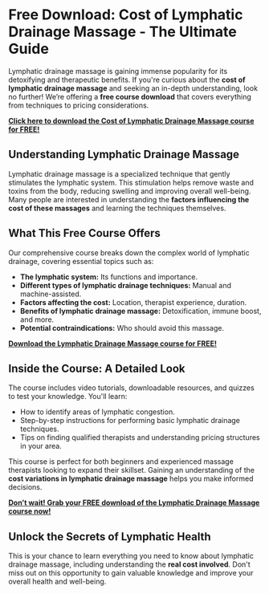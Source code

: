 # Free Download: Cost of Lymphatic Drainage Massage - The Ultimate Guide

Lymphatic drainage massage is gaining immense popularity for its detoxifying and therapeutic benefits. If you're curious about the **cost of lymphatic drainage massage** and seeking an in-depth understanding, look no further! We’re offering a **free course download** that covers everything from techniques to pricing considerations.

[**Click here to download the Cost of Lymphatic Drainage Massage course for FREE!**](https://udemywork.com/cost-of-lymphatic-drainage-massage)

## Understanding Lymphatic Drainage Massage

Lymphatic drainage massage is a specialized technique that gently stimulates the lymphatic system. This stimulation helps remove waste and toxins from the body, reducing swelling and improving overall well-being. Many people are interested in understanding the **factors influencing the cost of these massages** and learning the techniques themselves.

## What This Free Course Offers

Our comprehensive course breaks down the complex world of lymphatic drainage, covering essential topics such as:

*   **The lymphatic system:** Its functions and importance.
*   **Different types of lymphatic drainage techniques:** Manual and machine-assisted.
*   **Factors affecting the cost:** Location, therapist experience, duration.
*   **Benefits of lymphatic drainage massage:** Detoxification, immune boost, and more.
*   **Potential contraindications:** Who should avoid this massage.

[**Download the Lymphatic Drainage Massage course for FREE!**](https://udemywork.com/cost-of-lymphatic-drainage-massage)

## Inside the Course: A Detailed Look

The course includes video tutorials, downloadable resources, and quizzes to test your knowledge. You'll learn:

*   How to identify areas of lymphatic congestion.
*   Step-by-step instructions for performing basic lymphatic drainage techniques.
*   Tips on finding qualified therapists and understanding pricing structures in your area.

This course is perfect for both beginners and experienced massage therapists looking to expand their skillset. Gaining an understanding of the **cost variations in lymphatic drainage massage** helps you make informed decisions.

[**Don’t wait! Grab your FREE download of the Lymphatic Drainage Massage course now!**](https://udemywork.com/cost-of-lymphatic-drainage-massage)

## Unlock the Secrets of Lymphatic Health

This is your chance to learn everything you need to know about lymphatic drainage massage, including understanding the **real cost involved**. Don't miss out on this opportunity to gain valuable knowledge and improve your overall health and well-being.
